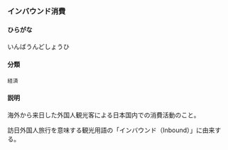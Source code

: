 <div style="display:none;">

## [あ行](securities-terms?id=あ行)

</div>

### インバウンド消費

#### ひらがな

いんばうんどしょうひ

#### 分類

`経済`

#### 説明

海外から来日した外国人観光客による日本国内での消費活動のこと。
訪日外国人旅行を意味する観光用語の「インバウンド（Inbound）」に由来する。

<div style="display:none;">

## [か行](securities-terms?id=か行)
## [さ行](securities-terms?id=さ行)
## [た行](securities-terms?id=た行)
## [な行](securities-terms?id=な行)
## [は行](securities-terms?id=は行)
## [ま行](securities-terms?id=ま行)
## [や行](securities-terms?id=や行)
## [ら行](securities-terms?id=ら行)
## [わ行](securities-terms?id=わ行)
## [英数字・記号](securities-terms?id=英数字・記号)

</div>

